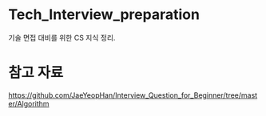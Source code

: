 # Tech_Interview_preparation
기술 면접 대비를 위한 CS 지식 정리.
# 참고 자료
https://github.com/JaeYeopHan/Interview_Question_for_Beginner/tree/master/Algorithm